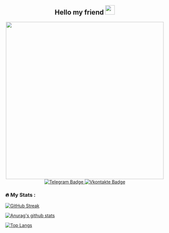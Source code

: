 <div id="bages" align="center">
  <h2>
    Hello my friend
    <img src="https://media.giphy.com/media/hvRJCLFzcasrR4ia7z/giphy.gif" width="30px"/>
  </h2>
</div>

<div id="header" align="center">
  <img src="https://media.giphy.com/media/dMVra1hQejLaPzyNLw/giphy.gif" width="500"/>
</div>

<div id="badges" align="center">
  <a href="https://t.me/Faner201">
    <img src="https://img.shields.io/badge/Telegram-blue?style=for-the-badge&logo=telegram&logoColor=white" alt="Telegram Badge"/>
  </a>
  <a href="https://vk.com/finik69">
    <img src="https://img.shields.io/badge/Vkontakte-blue?style=for-the-badge&logo=vkontakte&logoColor=white" alt="Vkontakte Badge"/>
  </a>
</div>

<div id="bages" align="center">
  <img src="https://komarev.com/ghpvc/?username=Faner201&style=flat-square&color=blue" alt=""/>
</div>

### :fire: My Stats :
[![GitHub Streak](http://github-readme-streak-stats.herokuapp.com?user=Faner201&theme=tokyonight&hide_border=true&border_radius=10&ring=DD2727)](https://git.io/streak-stats)

[![Anurag's github stats](https://github-readme-stats.vercel.app/api?username=Faner201&show_icons=true&theme=tokyonight)](https://github.com/anuraghazra/github-readme-stats)

[![Top Langs](https://github-readme-stats.vercel.app/api/top-langs/?username=Faner201&layout=compact&theme=tokyonight&langs_count=10)](https://github.com/anuraghazra/github-readme-stats)
